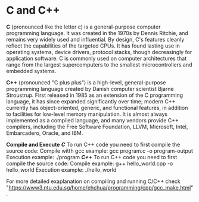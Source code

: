 # C and C++

**C** (pronounced like the letter c) is a general-purpose computer programming language. It was created in the 1970s by Dennis Ritchie, and remains very widely used and influential. By design, C's features cleanly reflect the capabilities of the targeted CPUs. It has found lasting use in operating systems, device drivers, protocol stacks, though decreasingly for application software. C is commonly used on computer architectures that range from the largest supercomputers to the smallest microcontrollers and embedded systems.

**C++** (pronounced "C plus plus") is a high-level, general-purpose programming language created by Danish computer scientist Bjarne Stroustrup. First released in 1985 as an extension of the C programming language, it has since expanded significantly over time; modern C++ currently has object-oriented, generic, and functional features, in addition to facilities for low-level memory manipulation. It is almost always implemented as a compiled language, and many vendors provide C++ compilers, including the Free Software Foundation, LLVM, Microsoft, Intel, Embarcadero, Oracle, and IBM.


**Compile and Execute**
 ***C***
 To run C++ code you need to first compile the source code: 
 Compile witth gcc example: gcc program.c -o program-output
  Execution example: ./program
 ***C++***
 To run C++ code you need to first compile the source code:
 Compile example:  g++ hello_world.cpp -o hello_world
 Execution example: ./hello_world
 
 For more detailed exaplanation on compiling and running C/C++ check "https://www3.ntu.edu.sg/home/ehchua/programming/cpp/gcc_make.html".
 
  
  
